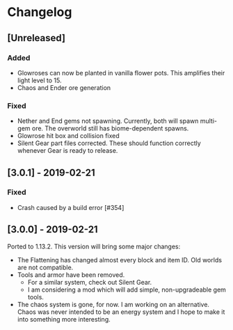 # Changelog

## [Unreleased]
### Added
- Glowroses can now be planted in vanilla flower pots. This amplifies their light level to 15.
- Chaos and Ender ore generation
### Fixed
- Nether and End gems not spawning. Currently, both will spawn multi-gem ore. The overworld still has biome-dependent spawns.
- Glowrose hit box and collision fixed
- Silent Gear part files corrected. These should function correctly whenever Gear is ready to release.

## [3.0.1] - 2019-02-21
### Fixed
- Crash caused by a build error [#354]

## [3.0.0] - 2019-02-21
Ported to 1.13.2. This version will bring some major changes:
- The Flattening has changed almost every block and item ID. Old worlds are not compatible.
- Tools and armor have been removed.
    - For a similar system, check out Silent Gear.
    - I am considering a mod which will add simple, non-upgradeable gem tools.
- The chaos system is gone, for now. I am working on an alternative. Chaos was never intended to be an energy system and I hope to make it into something more interesting.
